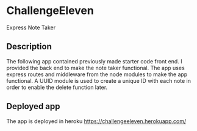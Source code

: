 # ChallengeEleven
Express Note Taker

## Description
The following app contained previously made starter code front end. I provided the back end to make the note taker functional. The app uses express routes and middleware from the node modules to make the app functional. A UUID module is used to create a unique ID with each note in order to enable the delete function later.

## Deployed app
The app is deployed in heroku
https://challengeeleven.herokuapp.com/
